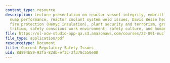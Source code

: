 ```yaml
---
content_type: resource
description: Lecture presentation on reactor vessel integrity, embrittlement, PWR
  sump performance, reactor coolant system weld issues, Davis Besse head degradation,
  fire protection (Hemyc insulation), plant security and terrorism, ground water contamination,
  tritium, safety conscious work environment, safety culture, and human factors.
file: https://ol-ocw-studio-app-qa.s3.amazonaws.com/courses/22-091-nuclear-reactor-safety-spring-2008/8d994b5992fa82dbef3c2f378c550e08_MIT22_091S08_lec24_2.pdf
file_type: application/pdf
resourcetype: Document
title: Current Regulatory Safety Issues
uid: 8d994b59-92fa-82db-ef3c-2f378c550e08
---
```

